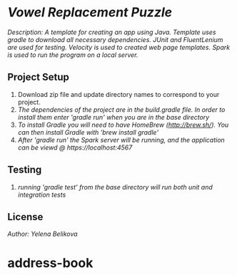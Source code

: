 
# _Vowel Replacement Puzzle_

_Description: A template for creating an app using Java. Template uses gradle to download all necessary dependencies._
_JUnit and FluentLenium are used for testing. Velocity is used to created web page templates. Spark is used to run the_
_program on a local server._

## Project Setup

1. Download zip file and update directory names to correspond to your project.
2. _The dependencies of the project are in the build.gradle file. In order to install them enter 'gradle run' when you are in the base directory_
3. _To install Gradle you will need to have HomeBrew (http://brew.sh/). You can then install Gradle with 'brew install gradle'_
4. _After 'gradle run' the Spark server will be running, and the application can be viewd @ https://localhost:4567_

## Testing

1. _running 'gradle test' from the base directory  will run both unit and integration tests_

## License

_Author: Yelena Belikova_
# address-book
